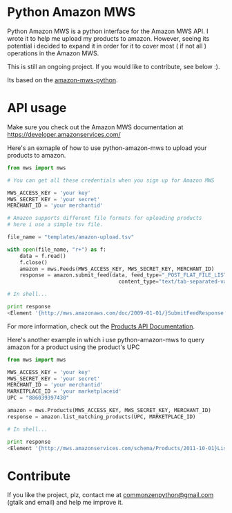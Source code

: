 # Python Amazon MWS

Python Amazon MWS is a python interface for the Amazon MWS API.
I wrote it to help me upload my products to amazon. However, seeing its potential i decided
to expand it in order for it to cover most ( if not all ) operations in the Amazon MWS.

This is still an ongoing project. If you would like to contribute, see below :).


Its based on the [amazon-mws-python](http://code.google.com/p/amazon-mws-python).

# API usage

Make sure you check out the Amazon MWS documentation at https://developer.amazonservices.com/

Here's an exmaple of how to use python-amazon-mws to upload your products to amazon.


```python
from mws import mws

# You can get all these credentials when you sign up for Amazon MWS

MWS_ACCESS_KEY = 'your key'
MWS_SECRET_KEY = 'your secret'
MERCHANT_ID = 'your merchantid'

# Amazon supports different file formats for uploading products
# here i use a simple tsv file.

file_name = "templates/amazon-upload.tsv"

with open(file_name, "r+") as f:
    data = f.read()
    f.close()
    amazon = mws.Feeds(MWS_ACCESS_KEY, MWS_SECRET_KEY, MERCHANT_ID)
    response = amazon.submit_feed(data, feed_type="_POST_FLAT_FILE_LISTINGS_DATA_", 
                                    content_type="text/tab-separated-values;charset=iso-8859-1")

# In shell...

print response
<Element '{http://mws.amazonaws.com/doc/2009-01-01/}SubmitFeedResponse' at 0x8edaa4c>

```
For more information, check out the [Products API Documentation](https://developer.amazonservices.com/gp/mws/api.html/182-2079318-8524647?ie=UTF8&section=products&group=products&version=latest).

Here's another example in which i use python-amazon-mws to query amazon for a product using the product's UPC

```python
from mws import mws

MWS_ACCESS_KEY = 'your key'
MWS_SECRET_KEY = 'your secret'
MERCHANT_ID = 'your merchantid'
MARKETPLACE_ID = 'your marketplaceid'
UPC = "886039397430"

amazon = mws.Products(MWS_ACCESS_KEY, MWS_SECRET_KEY, MERCHANT_ID)
response = amazon.list_matching_products(UPC, MARKETPLACE_ID)

# In shell...

print response
<Element '{http://mws.amazonservices.com/schema/Products/2011-10-01}ListMatchingProductsResponse' at 0xa1b188c>

```

# Contribute

If you like the project, plz, contact me at commonzenpython@gmail.com (gtalk and email) and help me improve it.